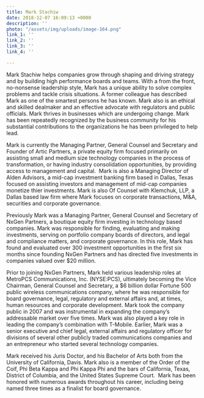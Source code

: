 ```yaml
---
title: Mark Stachiw
date: 2018-12-07 16:09:13 +0000
description: ''
photo: "/assets/img/uploads/image-164.png"
link_1: ''
link_2: ''
link_3: ''
link_4: ''

---
```

Mark Stachiw helps companies grow through shaping and driving strategy and by building high performance boards and teams. With a from the front, no-nonsense leadership style, Mark has a unique ability to solve complex problems and tackle crisis situations. A former colleague has described Mark as one of the smartest persons he has known. Mark also is an ethical and skilled dealmaker and an effective advocate with regulators and public officials. Mark thrives in businesses which are undergoing change. Mark has been repeatedly recognized by the business community for his substantial contributions to the organizations he has been privileged to help lead.

Mark is currently the Managing Partner, General Counsel and Secretary and Founder of Artic Partners, a private equity firm focused primarily on assisting small and medium size technology companies in the process of transformation, or having industry consolidation opportunities, by providing access to management and capital.  Mark is also a Managing Director of Alden Advisors, a mid-cap investment banking firm based in Dallas, Texas focused on assisting investors and management of mid-cap companies monetize thier investments. Mark is also Of Counsel with Klemchuk, LLP, a Dallas based law firm where Mark focuses on corporate transactions, M&A, securities and corporate governance.

Previously Mark was a Managing Partner, General Counsel and Secretary of NxGen Partners, a boutique equity firm investing in technology based companies. Mark was responsible for finding, evaluating and making investments, serving on portfolio company boards of directors, and legal and compliance matters, and corporate governance. In this role, Mark has found and evaluated over 300 investment opportunities in the first six months since founding NxGen Partners and has directed five investments in companies valued over $20 million.

Prior to joining NxGen Partners, Mark held various leadership roles at MetroPCS Communications, Inc. (NYSE:PCS), ultimately becoming the Vice Chairman, General Counsel and Secretary, a $6 billion dollar Fortune 500 public wireless communications company, where he was responsible for board governance, legal, regulatory and external affairs and, at times, human resources and corporate development. Mark took the company public in 2007 and was instrumental in expanding the company’s addressable market over five times. Mark was also played a key role in leading the company’s combination with T-Mobile. Earlier, Mark was a senior executive and chief legal, external affairs and regulatory officer for divisions of several other publicly traded communications companies and an entrepreneur who started several technology companies.

Mark received his Juris Doctor, and his Bachelor of Arts both from the University of California, Davis. Mark also is a member of the Order of the Coif, Phi Beta Kappa and Phi Kappa Phi and the bars of California, Texas, District of Columbia, and the United States Supreme Court.  Mark has been honored with numerous awards throughout his career, including being named three times as a finalist for board governance.